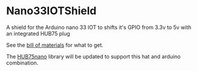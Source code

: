 # Nano33IOTShield
A shield for the Arduino nano 33 IOT to shifts it's GPIO from 3.3v to 5v with an integrated HUB75 plug

See the [bill of materials](/BOM.txt) for what to get.

The [HUB75nano](https://github.com/CamelCaseName/HUB75nano) library will be updated to support this hat and arduino combination.
